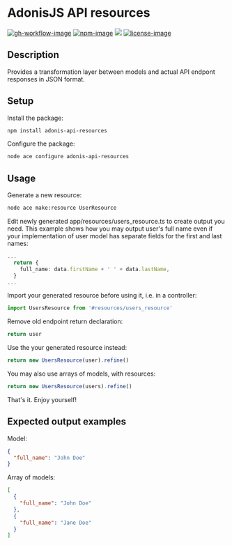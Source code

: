# AdonisJS API resources

[![gh-workflow-image]][gh-workflow-url] [![npm-image]][npm-url] ![][typescript-image] [![license-image]][license-url]

## Description

Provides a transformation layer between models and actual API endpont responses in JSON format.

## Setup

Install the package:

```sh
npm install adonis-api-resources
```


Configure the package:

```sh
node ace configure adonis-api-resources
```


## Usage


Generate a new resource:

```sh
node ace make:resource UserResource
```


Edit newly generated app/resources/users_resource.ts to create output you need. This example shows how you may output user's full name even if your implementation of user model has separate fields for the first and last names:

```typescript
...
  return {
    full_name: data.firstName + ' ' + data.lastName,
  }
...
```


Import your generated resource before using it, i.e. in a controller:

```typescript
import UsersResource from '#resources/users_resource'
```


Remove old endpoint return declaration:

```typescript
return user
```


Use the your generated resource instead:

```typescript
return new UsersResource(user).refine()
```


You may also use arrays of models, with resources:

```typescript
return new UsersResource(users).refine()
```

That's it. Enjoy yourself!


## Expected output examples


Model:

```json
{
  "full_name": "John Doe"
}
```


Array of models:

```json
[
  {
    "full_name": "John Doe"
  },
  {
    "full_name": "Jane Doe"
  }
]
```

[gh-workflow-image]: https://img.shields.io/github/actions/workflow/status/manomintis/adonis-api-resources/test.yml?style=for-the-badge
[gh-workflow-url]: https://github.com/manomintis/adonis-api-resources/actions/workflows/test.yml "Github action"

[npm-image]: https://img.shields.io/npm/v/adonis-api-resources/latest.svg?style=for-the-badge&logo=npm
[npm-url]: https://www.npmjs.com/package/adonis-api-resources/v/latest "npm"

[typescript-image]: https://img.shields.io/badge/Typescript-294E80.svg?style=for-the-badge&logo=typescript

[license-url]: LICENSE.md
[license-image]: https://img.shields.io/github/license/manomintis/adonis-api-resources?style=for-the-badge
